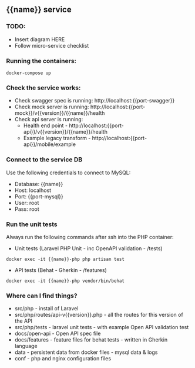 ## {{name}} service

### TODO:
* Insert diagram HERE
* Follow micro-service checklist

### Running the containers:

```
docker-compose up
```

### Check the service works:

* Check swagger spec is running: http://localhost:{{port-swagger}}
* Check mock server is running: http://localhost:{{port-mock}}/v{{version}}/{{name}}/health
* Check api server is running: 
  * Health end point - http://localhost:{{port-api}}/v{{version}}/{{name}}/health
  * Example legacy transform - http://localhost:{{port-api}}/mobile/example

### Connect to the service DB

Use the following credentials to connect to MySQL:

* Database: {{name}}
* Host: localhost
* Port: {{port-mysql}}
* User: root
* Pass: root

### Run the unit tests
Always run the following commands after ssh into the PHP container:

* Unit tests (Laravel PHP Unit - inc OpenAPI validation - /tests)

```docker exec -it {{name}}-php php artisan test``` 

* API tests (Behat - Gherkin - /features)

```docker exec -it {{name}}-php vendor/bin/behat```

### Where can I find things?

* src/php - install of Laravel
* src/php/routes/api-v{{version}}.php - all the routes for this version of the API
* src/php/tests - laravel unit tests - with example Open API validation test
* docs/open-api - Open API spec file
* docs/features - feature files for behat tests - written in Gherkin language
* data - persistent data from docker files - mysql data & logs
* conf - php and nginx configuration files
